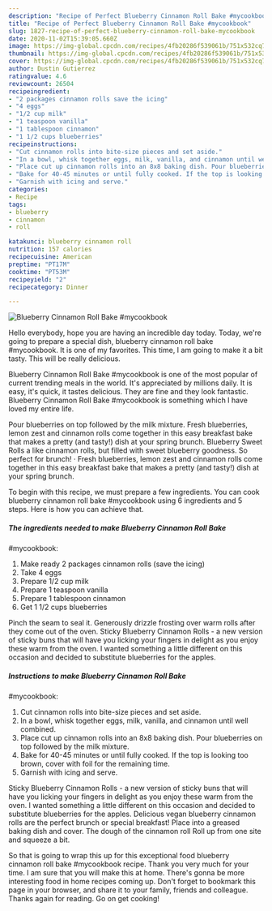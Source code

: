 ```yaml
---
description: "Recipe of Perfect Blueberry Cinnamon Roll Bake #mycookbook"
title: "Recipe of Perfect Blueberry Cinnamon Roll Bake #mycookbook"
slug: 1827-recipe-of-perfect-blueberry-cinnamon-roll-bake-mycookbook
date: 2020-11-02T15:39:05.660Z
image: https://img-global.cpcdn.com/recipes/4fb20286f539061b/751x532cq70/blueberry-cinnamon-roll-bake-mycookbook-recipe-main-photo.jpg
thumbnail: https://img-global.cpcdn.com/recipes/4fb20286f539061b/751x532cq70/blueberry-cinnamon-roll-bake-mycookbook-recipe-main-photo.jpg
cover: https://img-global.cpcdn.com/recipes/4fb20286f539061b/751x532cq70/blueberry-cinnamon-roll-bake-mycookbook-recipe-main-photo.jpg
author: Dustin Gutierrez
ratingvalue: 4.6
reviewcount: 26504
recipeingredient:
- "2 packages cinnamon rolls save the icing"
- "4 eggs"
- "1/2 cup milk"
- "1 teaspoon vanilla"
- "1 tablespoon cinnamon"
- "1 1/2 cups blueberries"
recipeinstructions:
- "Cut cinnamon rolls into bite-size pieces and set aside."
- "In a bowl, whisk together eggs, milk, vanilla, and cinnamon until well combined."
- "Place cut up cinnamon rolls into an 8x8 baking dish. Pour blueberries on top followed by the milk mixture."
- "Bake for 40-45 minutes or until fully cooked. If the top is looking too brown, cover with foil for the remaining time."
- "Garnish with icing and serve."
categories:
- Recipe
tags:
- blueberry
- cinnamon
- roll

katakunci: blueberry cinnamon roll 
nutrition: 157 calories
recipecuisine: American
preptime: "PT17M"
cooktime: "PT53M"
recipeyield: "2"
recipecategory: Dinner

---
```



![Blueberry Cinnamon Roll Bake
#mycookbook](https://img-global.cpcdn.com/recipes/4fb20286f539061b/751x532cq70/blueberry-cinnamon-roll-bake-mycookbook-recipe-main-photo.jpg)

Hello everybody, hope you are having an incredible day today. Today, we're going to prepare a special dish, blueberry cinnamon roll bake
#mycookbook. It is one of my favorites. This time, I am going to make it a bit tasty. This will be really delicious.

Blueberry Cinnamon Roll Bake
#mycookbook is one of the most popular of current trending meals in the world. It's appreciated by millions daily. It is easy, it's quick, it tastes delicious. They are fine and they look fantastic. Blueberry Cinnamon Roll Bake
#mycookbook is something which I have loved my entire life.

Pour blueberries on top followed by the milk mixture. Fresh blueberries, lemon zest and cinnamon rolls come together in this easy breakfast bake that makes a pretty (and tasty!) dish at your spring brunch. Blueberry Sweet Rolls a like cinnamon rolls, but filled with sweet blueberry goodness. So perfect for brunch! · Fresh blueberries, lemon zest and cinnamon rolls come together in this easy breakfast bake that makes a pretty (and tasty!) dish at your spring brunch.


To begin with this recipe, we must prepare a few ingredients. You can cook blueberry cinnamon roll bake
#mycookbook using 6 ingredients and 5 steps. Here is how you can achieve that.

<!--inarticleads1-->

##### The ingredients needed to make Blueberry Cinnamon Roll Bake
#mycookbook:

1. Make ready 2 packages cinnamon rolls (save the icing)
1. Take 4 eggs
1. Prepare 1/2 cup milk
1. Prepare 1 teaspoon vanilla
1. Prepare 1 tablespoon cinnamon
1. Get 1 1/2 cups blueberries


Pinch the seam to seal it. Generously drizzle frosting over warm rolls after they come out of the oven. Sticky Blueberry Cinnamon Rolls - a new version of sticky buns that will have you licking your fingers in delight as you enjoy these warm from the oven. I wanted something a little different on this occasion and decided to substitute blueberries for the apples. 

<!--inarticleads2-->

##### Instructions to make Blueberry Cinnamon Roll Bake
#mycookbook:

1. Cut cinnamon rolls into bite-size pieces and set aside.
1. In a bowl, whisk together eggs, milk, vanilla, and cinnamon until well combined.
1. Place cut up cinnamon rolls into an 8x8 baking dish. Pour blueberries on top followed by the milk mixture.
1. Bake for 40-45 minutes or until fully cooked. If the top is looking too brown, cover with foil for the remaining time.
1. Garnish with icing and serve.


Sticky Blueberry Cinnamon Rolls - a new version of sticky buns that will have you licking your fingers in delight as you enjoy these warm from the oven. I wanted something a little different on this occasion and decided to substitute blueberries for the apples. Delicious vegan blueberry cinnamon rolls are the perfect brunch or special breakfast! Place into a greased baking dish and cover. The dough of the cinnamon roll Roll up from one site and squeeze a bit. 

So that is going to wrap this up for this exceptional food blueberry cinnamon roll bake
#mycookbook recipe. Thank you very much for your time. I am sure that you will make this at home. There's gonna be more interesting food in home recipes coming up. Don't forget to bookmark this page in your browser, and share it to your family, friends and colleague. Thanks again for reading. Go on get cooking!
